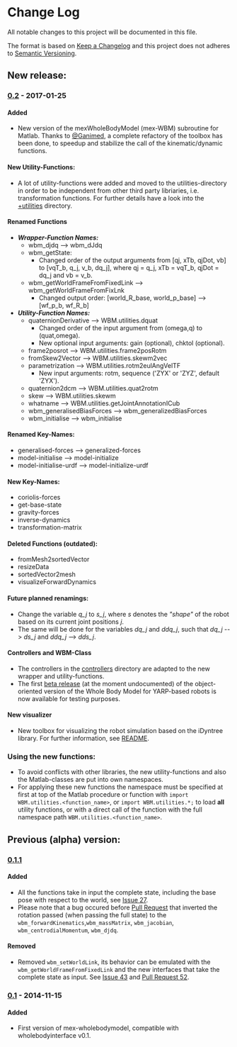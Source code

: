 # Change Log
All notable changes to this project will be documented in this file.

The format is based on [Keep a Changelog](http://keepachangelog.com/) 
and this project does not adheres to [Semantic Versioning](http://semver.org/).

## New release: 
### [0.2](https://github.com/robotology/mex-wholebodymodel/compare/v0.2...HEAD) - 2017-01-25

#### Added
- New version of the mexWholeBodyModel (mex-WBM) subroutine for Matlab. Thanks to [@Ganimed](https://github.com/Ganimed), a 
  complete refactory of the toolbox has been done, to speedup and stabilize the call of the kinematic/dynamic functions.

#### New Utility-Functions:
- A lot of utility-functions were added and moved to the utilities-directory in order to be independent from other
  third party libriaries, i.e. transformation functions. For further details have a look into the [+utilities](/mex-wholebodymodel/matlab/utilities/+WBM/+utilities/) directory.

#### Renamed Functions
- **_Wrapper-Function Names:_**
  - wbm_djdq --> wbm_dJdq
  - wbm_getState:
    - Changed order of the output arguments from [qj, xTb, qjDot, vb] to [vqT_b, q_j, v_b, dq_j], where
      qj = q_j, xTb = vqT_b, qjDot = dq_j and vb = v_b.
  - wbm_getWorldFrameFromFixedLink -->	wbm_getWorldFrameFromFixLnk
    - Changed output order:  [world_R_base, world_p_base] --> [wf_p_b, wf_R_b]
- **_Utility-Function Names:_**
  - quaternionDerivative --> WBM.utilities.dquat
    - Changed order of the input argument from (omega,q) to (quat,omega).
    - New optional input arguments: gain (optional), chktol (optional).
  - frame2posrot --> WBM.utilities.frame2posRotm
  - fromSkew2Vector --> WBM.utilities.skewm2vec
  - parametrization --> WBM.utilities.rotm2eulAngVelTF
    - New input arguments: rotm, sequence ('ZYX' or 'ZYZ', default 'ZYX'). 
  - quaternion2dcm --> WBM.utilities.quat2rotm
  - skew --> WBM.utilities.skewm
  - whatname --> WBM.utilities.getJointAnnotationICub
  - wbm_generalisedBiasForces --> wbm_generalizedBiasForces
  - wbm_initialise --> wbm_initialise 
  
#### Renamed Key-Names:
- generalised-forces --> generalized-forces
- model-initialise --> model-initialize
- model-initialise-urdf --> model-initialize-urdf
  
#### New Key-Names:
- coriolis-forces
- get-base-state
- gravity-forces
- inverse-dynamics
- transformation-matrix

#### Deleted Functions (outdated):
- fromMesh2sortedVector
- resizeData
- sortedVector2mesh
- visualizeForwardDynamics

#### Future planned renamings:
- Change the variable _q_j_ to _s_j_, where _s_ denotes the _"shape"_ of the robot based on its current
  joint positions _j_.
- The same will be done for the variables _dq_j_ and _ddq_j_, such that _dq_j_ --> _ds_j_ and _ddq_j_ --> _dds_j_.

#### Controllers and WBM-Class
- The controllers in the [controllers](/controllers) directory are adapted to the new wrapper and utility-functions.
- The first [beta release](/mex-wholebodymodel/matlab/wrappers/+WBM) (at the moment undocumented) of the object-oriented version of the Whole Body Model for YARP-based robots is now available for testing purposes.

#### New visualizer
- New toolbox for visualizing the robot simulation based on the iDyntree library. For further information, see [README](https://github.com/robotology/mex-wholebodymodel/blob/master/README.md).

### Using the new functions:
- To avoid conflicts with other libraries, the new utility-functions and also the Matlab-classes are put into own namespaces.
- For applying these new functions the namespace must be specified at first at top of the Matlab procedure or function with
  `import WBM.utilities.<function_name>`, or `import WBM.utilities.*;` to load **all** utility functions, or with
  a direct call of the function with the full namespace path `WBM.utilities.<function_name>`.

## Previous (alpha) version:
### [0.1.1]
[0.1.1]: https://github.com/robotology/mex-wholebodymodel/compare/v0.1...HEAD
#### Added
- All the functions take in input the complete state, including the base pose with respect to the world, 
  see [Issue 27](https://github.com/robotology/mex-wholebodymodel/issues/27).
- Please note that a bug occured before [Pull Request](https://github.com/robotology/mex-wholebodymodel/pull/57) that inverted
  the rotation passed (when passing the full state) to the `wbm_forwardKinematics`,`wbm_massMatrix`, `wbm_jacobian`, `wbm_centrodialMomentum`, `wbm_djdq`. 

#### Removed
- Removed `wbm_setWorldLink`, its behavior can be emulated with the `wbm_getWorldFrameFromFixedLink` and the new interfaces that take the complete
  state as input. 
  See [Issue 43](https://github.com/robotology/mex-wholebodymodel/issues/43) and [Pull Request 52](https://github.com/robotology/mex-wholebodymodel/pull/52).

### [0.1] - 2014-11-15
[0.1]: https://github.com/robotology/mex-wholebodymodel/compare/9fe87c...v0.1
#### Added
- First version of mex-wholebodymodel, compatible with wholebodyinterface v0.1. 
